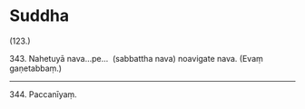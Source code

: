 

# Suddha







(123.)

343\. Nahetuyā nava…pe…  (sabbattha nava) noavigate nava. (Evaṃ gaṇetabbaṃ.)

---

344\. Paccanīyaṃ.





